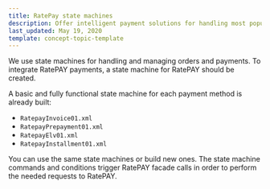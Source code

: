 ```yaml
---
title: RatePay state machines
description: Offer intelligent payment solutions for handling most popular paylater models like invoice and installments on the internet for the DACH region by integrating RatePay into the Spryker-based shop.
last_updated: May 19, 2020
template: concept-topic-template
---
```


We use state machines for handling and managing orders and payments. To integrate RatePAY payments, a state machine for RatePAY should be created.

A basic and fully functional state machine for each payment method is already built:
* `RatepayInvoice01.xml`
* `RatepayPrepayment01.xml`
* `RatepayElv01.xml`
* `RatepayInstallment01.xml`

You can use the same state machines or build new ones. The state machine commands and conditions trigger RatePAY facade calls in order to perform the needed requests to RatePAY.
